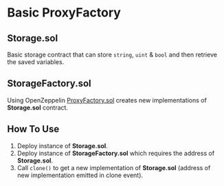 # Basic ProxyFactory

## Storage.sol
Basic storage contract that can store ```string```, ```uint``` & ```bool``` and then retrieve the saved variables.

## StorageFactory.sol
Using OpenZeppelin [ProxyFactory.sol](https://github.com/OpenZeppelin/openzeppelin-sdk/blob/master/packages/lib/contracts/upgradeability/ProxyFactory.sol) creates new implementations of **Storage.sol** contract.


## How To Use
1. Deploy instance of **Storage.sol**.
2. Deploy instance of **StorageFactory.sol** which requires the address of **Storage.sol**.
3. Call ```clone()``` to get a new implementation of **Storage.sol** (address of new implementation emitted in clone event).